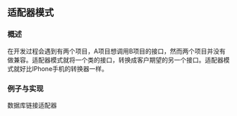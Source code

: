 ## 适配器模式

### 概述
在开发过程会遇到有两个项目，A项目想调用B项目的接口，然而两个项目并没有做兼容。适配器模式就将一个类的接口，转换成客户期望的另一个接口。适配器模式就好比IPhone手机的转换器一样。

### 例子与实现
数据库链接适配器

